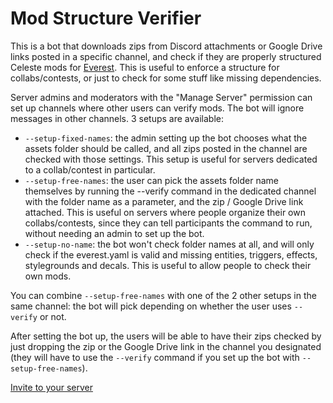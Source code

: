 # Mod Structure Verifier

 This is a bot that downloads zips from Discord attachments or Google Drive links posted in a specific channel, and check if they are properly structured Celeste mods for [Everest](https://github.com/EverestAPI/Everest). This is useful to enforce a structure for collabs/contests, or just to check for some stuff like missing dependencies.

Server admins and moderators with the "Manage Server" permission can set up channels where other users can verify mods. The bot will ignore messages in other channels. 3 setups are available:

-    `--setup-fixed-names`: the admin setting up the bot chooses what the assets folder should be called, and all zips posted in the channel are checked with those settings. This setup is useful for servers dedicated to a collab/contest in particular.
-    `--setup-free-names`: the user can pick the assets folder name themselves by running the --verify command in the dedicated channel with the folder name as a parameter, and the zip / Google Drive link attached. This is useful on servers where people organize their own collabs/contests, since they can tell participants the command to run, without needing an admin to set up the bot.
-    `--setup-no-name`: the bot won't check folder names at all, and will only check if the everest.yaml is valid and missing entities, triggers, effects, stylegrounds and decals. This is useful to allow people to check their own mods.

You can combine `--setup-free-names` with one of the 2 other setups in the same channel: the bot will pick depending on whether the user uses `--verify` or not.

After setting the bot up, the users will be able to have their zips checked by just dropping the zip or the Google Drive link in the channel you designated (they will have to use the `--verify` command if you set up the bot with `--setup-free-names`).

[Invite to your server](https://discord.com/oauth2/authorize?client_id=809572233953542154&scope=bot&permissions=19520)
